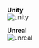 **Unity** <br>
![unity](https://github.com/user-attachments/assets/08314a8b-3859-4797-8adc-fd88fba9a498)

**Unreal** <br>
![unreal](https://github.com/user-attachments/assets/7365e0da-14d5-4d2c-aa67-6de725c8901b)
